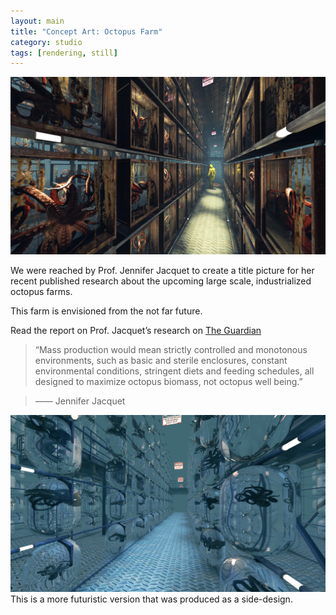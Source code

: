 ```yaml
---
layout: main
title: "Concept Art: Octopus Farm"
category: studio
tags: [rendering, still]
---
```


![](/assets/image/octopus_1.png)

We were reached by Prof. Jennifer Jacquet to create a title picture for her recent published research about the upcoming large scale, industrialized octopus farms.

This farm is envisioned from the not far future.

Read the report on Prof. Jacquet’s research on [The Guardian](https://www.theguardian.com/environment/2019/may/12/octopus-farming-unethical-and-threat-to-food-chain)

> “Mass production would mean strictly controlled and monotonous environments, such as basic and sterile enclosures, constant environmental conditions, stringent diets and feeding schedules, all designed to maximize octopus biomass, not octopus well being.”

> —— Jennifer Jacquet

![](/assets/image/octopus_0.png)
This is a more futuristic version that was produced as a side-design.
